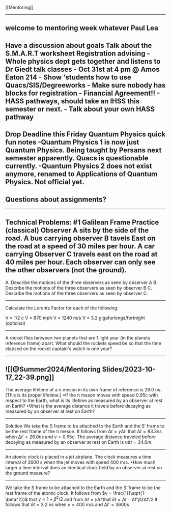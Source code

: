[[Mentoring]]
 
---

welcome to mentoring week whatever
	Paul Lea  
---  
Have a discussion about goals 
Talk about the S.M.A.R.T worksheet
Registration advising
		- Whole physics dept gets together and listens to Dr Giedt talk classes
		- Oct 31st at 4 pm @ Amos Eaton 214
		- Show 'students how to use Quacs/SIS/Degreeworks
		- Make sure nobody has blocks for registration 
		- Financial Agreement!!
		- HASS pathways, should take an IHSS this semester or next. 
		- Talk about your own HASS pathway
---
Drop Deadline this Friday
Quantum Physics quick fun notes
		-Quantum Physics 1 is now just Quantum Physics. Being taught by Persans 
		next semester apparently. Quacs is questionable currently. 
		-Quantum Physics 2 does not exist anymore, renamed to Applications of 
		Quantum Physics. Not official yet.
---
## Questions about assignments?

---

Technical Problems:
#1
	Galilean Frame Practice (classical)
 Observer A sits by the side of the road. A bus carrying observer B tavels East on the road at a speed of 30 miles per hour. A car carrying Observer C travels east on the road at 40 miles per hour. Each observer can only see the other observers (not the ground). 
---
A. Describe the motions of the three observers as seen by observer A
B. Describe the motions of the  three observers as seen by observer B
C. Describe the motions of the three observers as seen by observer C.

---

Calculate the Lorentz Factor for each of the following: 

V = 1/2 c
V =  870 mph
V =  1240 m/s
V = 3.2 gigafurlongs/fortnight (optional)

---
A rocket flies between two planets that are 1 light year (in the planets reference frame) apart. What should the rockets speed be so that the time elapsed on the rocket captain's watch is one year?

---

![[@Summer2024/Mentoring Slides/2023-10-17_22-39.png]]
---
The average lifetime of a π meson in its own frame of reference is 26.0 ns. (This is its proper lifetime.)
•If the π meson moves with speed 0.95c with respect to the Earth, what is its lifetime as measured by an
observer at rest on Earth?
•What is the average distance it travels before decaying as measured by an observer at rest on Earth?

---

Solution
We take the S frame to be attached to the Earth and the S′ frame to be the rest frame of the π meson.
It follows from $∆t = γ∆t′$ that $∆t = 83.3 ns$ when $∆t′ = 26.0 ns$ and $v = 0.95c.$
The average distance traveled before decaying as measured by an observer at rest on Earth is $v∆t = 24.0m.$

---
An atomic clock is placed in a jet airplane. The clock measures a time interval of 3600 s when the jet moves
with speed 400 m/s.
•How much larger a time interval does an identical clock held by an observer at rest on the ground measure?

---
We take the S frame to be attached to the Earth and the S′ frame to be the rest frame of the atomic clock.
It follows from $γ = \frac{1}{\sqrt{1-\beta^2}}$ that
$γ \approx 1 + β^2/2$
and from $∆t = γ∆t′$that
$δt = ∆t − ∆t′ ' β2∆t′/2$
It follows that $δt = 3.2$ ns when $v = 400$ m/s and $∆t′ = 3600$s






  


